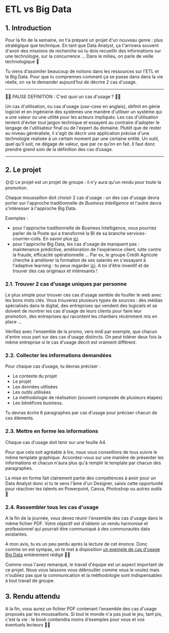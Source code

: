 # ETL vs Big Data

## 1. Introduction
Pour la fin de la semaine, on t'a préparé un projet d'un nouveau genre : plus stratégique que technique. En tant que Data Analyst, ça t'arrivera souvent d'avoir des missions de recherche où tu dois recueillir des informations sur une technologie, sur la concurrence ... Dans le milieu, on parle de veille technologique 🧐

Tu viens d'assimiler beaucoup de notions dans les ressources sur l'ETL et le Big Data. Pour que tu comprennes comment ça se passe dans dans la vie réelle, on va te demander aujourd'hui de décrire 2 cas d'usage.
___

🤖🤖 PAUSE DEFINITION : C'est quoi un cas d'usage ? 🤖🤖

Un cas d'utilisation, ou cas d'usage (*use-case* en anglais), définit en génie logiciel et en ingénierie des systèmes une manière d'utiliser un système qui a une valeur ou une utilité pour les acteurs impliqués. Les cas d'utilisation tentent d'éviter tout jargon technique et essayent au contraire d'adopter le langage de l'utilisateur final ou de l'expert du domaine. Plutôt que de rester au niveau généraliste, il s'agit de décrir une application précise d'une technologie réalisée à un certain moment par une certaine entité. Un outil, quel qu’il soit, ne dégage de valeur, que par ce qu’on en fait. Il faut donc prendre grand soin de la définition des cas d’usage. 

___

## 2. Le projet

🌞🌞 Le projet est un projet de groupe : il n'y aura qu'un rendu pour toute la promotion. 

Chaque moussaillon doit choisir 2 cas d'usage : un des cas d'usage devra porter sur l'approche traditionnelle de *Business Intelligence* et l'autre devra s'intéresser à l'approche Big Data. 

Exemples : 
- pour l'approche traditionnelle de Business Intelligence, vous pourriez parler de la Poste qui a transformé la BI de sa branche services-courrier-colis. En savoir plus [ici](https://www.lemagit.fr/etude/La-Poste-transforme-la-BI-de-sa-branche-services-courrier-colis).
- pour l'approche Big Data, les cas d'usage de manquent pas : maintenance prédictive, amélioration de l'expérience client, lutte contre la fraude, efficacité opérationnelle ... Par ex, le groupe Crédit Agricole cherche à améliorer la formation de ses salariés en s'essayant à l'adaptive learning : tu peux regarder [ici](https://domoscio.com/fr/client/ifcam/). A toi d'être inventif et de trouver des cas originaux et intéresants !

### 2.1. Trouver 2 cas d'usage uniques par personne

Le plus simple pour trouver ces cas d'usage semble de fouiller le web avec les bons mots clés. Vous trouverez plusieurs types de sources : des médias spécialisés dans le digital, des entreprises qui vendent des logiciels et se doivent de montrer les cas d'usage de leurs clients pour faire leur promotion, des entreprises qui racontent les chantiers récémment mis en place ...

Vérifiez avec l'ensemble de la promo, vers midi par exemple, que chacun d'entre vous part sur des cas d'usage distincts. On peut tolérer deux fois la même entreprise si le cas d'usage décrit est vraiment différent.

### 2.2. Collecter les informations demandées

Pour chaque cas d’usage, tu devras préciser : 
- Le contexte du projet
- Le projet
- Les données utilisées
- Les outils utilisées
- La méthodologie de réalisation (souvent composée de plusieurs étapes)
- Les bénéfices business.

Tu devras écrire 6 paragraphes par cas d'usage pour préciser chacun de ces éléments. 


### 2.3. Mettre en forme les informations

Chaque cas d'usage doit tenir sur une feuille A4. 

Pour que cela soit agréable à lire, nous vous conseillons de tous suivre le même template graphique. Accordez-vous sur une manière de présenter les informations et chacun  n'aura plus qu'à remplir le template par chacun des paragraphes.

La mise en forme fait clairement partie des compétences à avoir pour un Data Analyst donc si tu te sens l'âme d'un Designer, saisis cette opportunité pour réactiver tes talents en Powerpoint, Canva, Photoshop ou autres outils 🎨


### 2.4. Rassembler tous les cas d'usage

A la fin de la journée, vous devez réunir l'ensemble des cas d'usage dans le même fichier PDF. Votre objectif est d'obtenir un rendu harmonisé et professionnel qui pourrait être communiqué à des communautés data existantes. 

A mon avis, tu es un peu perdu après la lecture de cet énonce. Donc comme on est sympas, on te met à disposition [un exemple de cas d'usage Big Data](https://drive.google.com/file/d/1P7CVWcyA8Yxn5PcP9aQCO-rtHNhRTY_Y/view?usp=sharing) entièrement rédigé 🚴‍♀️

Comme vous l'avez remarqué, le travail d'équipe est un aspect important de ce projet. Nous vous laissons vous débrouiller comme vous le voulez mais n'oubliez pas que la communication et la méthodologie sont indispensables à tout travail de groupe.


## 3. Rendu attendu
A la fin, vous aurez un fichier PDF contenant l'ensemble des cas d'usage proposés par les moussaillons. 
Si tout le monde n'a pas joué le jeu, tant pis, c'est la vie : le book contiendra moins d'exemples pour vous et vos éventuels lecteurs 🦴🍖
